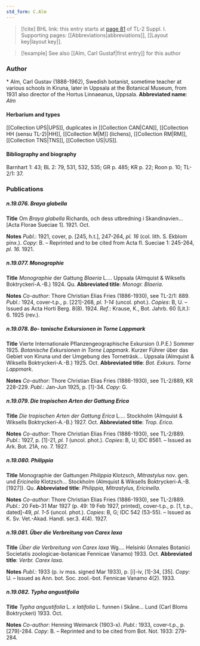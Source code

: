 ```yaml
---
std_form: C.Alm
---
```


> [!cite] BHL link: this entry starts at [page 81](https://www.biodiversitylibrary.org/page/33264808) of TL-2 Suppl. I.
> Supporting pages: [[Abbreviations|abbreviations]], [[Layout key|layout key]].

> [!example] See also [[Alm, Carl Gustaf|first entry]] for this author

### Author

\* Alm, Carl Gustav (1888-1962), Swedish botanist, sometime teacher at various schools in Kiruna, later in Uppsala at the Botanical Museum, from 1931 also director of the Hortus Linnaeanus, Uppsala. 
**Abbreviated name**: *Alm*

#### Herbarium and types

[[Collection UPS|UPS]], duplicates in [[Collection CAN|CAN]], [[Collection HH (sensu TL-2)|HH]], [[Collection M|M]] (lichens), [[Collection RM|RM]], [[Collection TNS|TNS]], [[Collection US|US]].

#### Bibliography and biography

Barnhart 1: 43; BL 2: 79, 531, 532, 535; GR p. 485; KR p. 22; Roon p. 10; TL-2/1: 37.

### Publications

##### n.19.076. Braya glabella

**Title**
Om *Braya glabella* Richards, och dess utbredning i Skandinavien... \[Acta Florae Sueciae 1\]. 1921. Oct.

**Notes**
*Publ*.: 1921, cover, p. \[245, h.t.\], 247-264, *pl. 16* (col. lith. S. Ekblom pinx.). *Copy*: B. – Reprinted and to be cited from Acta fl. Sueciae 1: 245-264, *pl. 16.* 1921.

##### n.19.077. Monographie

**Title**
*Monographie* der Gattung *Blaeria* L.... Uppsala (Almquist & Wiksells Boktryckeri-A.-B.) 1924. Qu.
**Abbreviated title**: *Monogr. Blaeria*.

**Notes**
*Co-author*: Thore Christian Elias Fries (1886-1930), see TL-2/1: 889.
*Publ*.: 1924, cover-t.p., p. \[221\]-268, *pl. 1-14* (uncol. phot.). *Copies*: B, U. – Issued as Acta Horti Berg. 8(8). 1924.
*Ref*.: Krause, K., Bot. Jahrb. 60 (Lit.): 6. 1925 (rev.).

##### n.19.078. Bo- tanische Exkursionen in Torne Lappmark

**Title**
Vierte Internationale Pflanzengeographische Exkursion (I.P.E.) Sommer 1925. *Botanische Exkursionen in Torne Lappmark*. Kurzer Führer über das Gebiet von Kiruna und der Umgebung des Torneträsk... Uppsala (Almquist & Wiksells Boktryckeri-A.-B.) 1925. Oct.
**Abbreviated title**: *Bot. Exkurs. Torne Lappmark*.

**Notes**
*Co-author*: Thore Christian Elias Fries (1886-1930), see TL-2/889, KR 228-229.
*Publ*.: Jan-Jun 1925, p. \[1\]-34. *Copy*: G.

##### n.19.079. Die tropischen Arten der Gattung Erica

**Title**
*Die tropischen Arten der Gattung Erica* L.... Stockholm (Almquist & Wiksells Boktryckeri-A.-B.) 1927. Oct.
**Abbreviated title**: *Trop. Erica*.

**Notes**
*Co-author*: Thore Christian Elias Fries (1886-1930), see TL-2/889.
*Publ*.: 1927, p. \[1\]-21, *pl. 1* (uncol. phot.). *Copies*: B, U; IDC 8561. – Issued as Ark. Bot. 21A, no. 7. 1927.

##### n.19.080. Philippia

**Title**
Monographie der Gattungen *Philippia* Klotzsch, *Mitrastylus* nov. gen. und *Ericinella* Klotzsch... Stockholm (Almquist & Wiksells Boktryckeri-A.-B. \[1927\]). Qu.
**Abbreviated title**: *Philippia, Mitrastylus, Ericinella*.

**Notes**
*Co-author*: Thore Christian Elias Fries (1886-1930), see TL-2/889.
*Publ*.: 20 Feb-31 Mar 1927 (p. 49: 19 Feb 1927, printed), cover-t.p., p. \[1, t.p., dated\]-49, *pl. 1-5* (uncol. phot.). *Copies*: B, G; IDC 542 (53-55). – Issued as K. Sv. Vet.-Akad. Handl. ser.3. 4(4). 1927.

##### n.19.081. Über die Verbreitung von Carex laxa

**Title**
*Über die Verbreitung von Carex laxa* Wg.... Helsinki (Annales Botanici Societatis zoologicae-botanicae Fennicae Vanamo) 1933. Oct.
**Abbreviated title**: *Verbr. Carex laxa*.

**Notes**
*Publ*.: 1933 (p. iv mss. signed Mar 1933), p. \[i\]-iv, \[1\]-34, \[35\]. *Copy*: U. – Issued as Ann. bot. Soc. zool.-bot. Fennicae Vanamo 4(2). 1933.

##### n.19.082. Typha angustifolia

**Title**
*Typha angustifolia* L. *x latifolia* L. funnen i Skåne... Lund (Carl Bloms Boktryckeri) 1933. Oct.

**Notes**
*Co-author*: Henning Weimarck (1903-x).
*Publ*.: 1933, cover-t.p., p. \[279\]-284. *Copy*: B. – Reprinted and to be cited from Bot. Not. 1933: 279-284.


